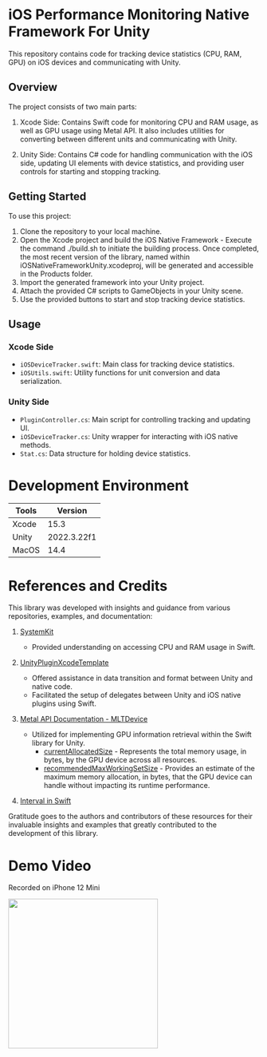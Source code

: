 # iOS Performance Monitoring Native Framework For Unity

This repository contains code for tracking device statistics (CPU, RAM, GPU) on iOS devices and communicating with Unity.

## Overview

The project consists of two main parts:

1. Xcode Side: Contains Swift code for monitoring CPU and RAM usage, as well as GPU usage using Metal API. It also includes utilities for converting between different units and communicating with Unity.

2. Unity Side: Contains C# code for handling communication with the iOS side, updating UI elements with device statistics, and providing user controls for starting and stopping tracking.

## Getting Started

To use this project:

1. Clone the repository to your local machine.
2. Open the Xcode project and build the iOS Native Framework - Execute the command ./build.sh to initiate the building process. Once completed, the most recent version of the library, named within iOSNativeFrameworkUnity.xcodeproj, will be generated and accessible in the Products folder.
3. Import the generated framework into your Unity project.
4. Attach the provided C# scripts to GameObjects in your Unity scene.
5. Use the provided buttons to start and stop tracking device statistics.

## Usage

### Xcode Side

- `iOSDeviceTracker.swift`: Main class for tracking device statistics.
- `iOSUtils.swift`: Utility functions for unit conversion and data serialization.

### Unity Side

- `PluginController.cs`: Main script for controlling tracking and updating UI.
- `iOSDeviceTracker.cs`: Unity wrapper for interacting with iOS native methods.
- `Stat.cs`: Data structure for holding device statistics.

# Development Environment

| Tools | Version     |
| ----- | ----------- |
| Xcode | 15.3        |
| Unity | 2022.3.22f1 |
| MacOS | 14.4      |


# References and Credits

This library was developed with insights and guidance from various repositories, examples, and documentation:

1. [SystemKit](https://github.com/beltex/SystemKit)
   - Provided understanding on accessing CPU and RAM usage in Swift.

2. [UnityPluginXcodeTemplate](https://github.com/fuziki/UnityPluginXcodeTemplate)
   - Offered assistance in data transition and format between Unity and native code.
   - Facilitated the setup of delegates between Unity and iOS native plugins using Swift.

3. [Metal API Documentation - MLTDevice](https://developer.apple.com/documentation/metal/mtldevice)
   - Utilized for implementing GPU information retrieval within the Swift library for Unity.
     - [currentAllocatedSize](https://developer.apple.com/documentation/metal/mtldevice/2915745-currentallocatedsize) - Represents the total memory usage, in bytes, by the GPU device across all resources.
     - [recommendedMaxWorkingSetSize](https://developer.apple.com/documentation/metal/mtldevice/2369280-recommendedmaxworkingsetsize) - Provides an estimate of the maximum memory allocation, in bytes, that the GPU device can handle without impacting its runtime performance.

4. [Interval in Swift](https://stackoverflow.com/a/40148293)

Gratitude goes to the authors and contributors of these resources for their invaluable insights and examples that greatly contributed to the development of this library.


# Demo Video

Recorded on iPhone 12 Mini

<img src="https://github.com/getconnect2ali/iOS-Native-Framework-For-Unity/assets/31853894/b5339a90-2c92-4d20-af06-8744b212fd0e" width="300">





